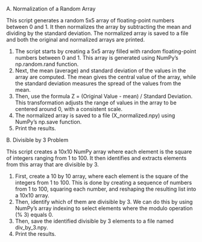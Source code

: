 A. Normalization of a Random Array
   
This script generates a random 5x5 array of floating-point numbers between 0 and 1. It then normalizes the array by subtracting the mean and dividing by the standard deviation. The normalized array is saved to a file and both the original and normalized arrays are printed.

1. The script starts by creating a 5x5 array filled with random floating-point numbers between 0 and 1. This array is generated using NumPy’s np.random.rand function.
2. Next, the mean (average) and standard deviation of the values in the array are computed. The mean gives the central value of the array, while the standard deviation measures the spread of the values from the mean.
3. Then, use the formula Z = (Original Value - mean) / Standard Deviation. This transformation adjusts the range of values in the array to be centered around 0, with a consistent scale.
4. The normalized array is saved to a file (X_normalized.npy) using NumPy’s np.save function.
5. Print the results.

B. Divisible by 3 Problem

This script creates a 10x10 NumPy array where each element is the square of integers ranging from 1 to 100. It then identifies and extracts elements from this array that are divisible by 3. 

1. First, create a 10 by 10 array, where each element is the square of the integers from 1 to 100. This is done by creating a sequence of numbers from 1 to 100, squaring each number, and reshaping the resulting list into a 10x10 array.
2. Then, identify which of them are divisible by 3. We can do this by using NumPy’s array indexing to select elements where the modulo operation (% 3) equals 0.
3. Then, save the identified divisible by 3 elements to a file named div_by_3.npy. 
4. Print the results.
   
